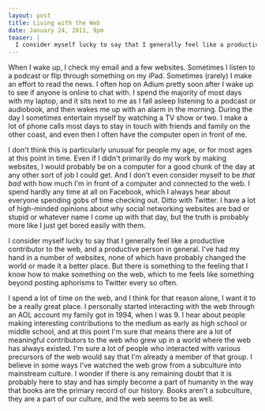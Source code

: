 ```yaml
---
layout: post
title: Living with the Web
date: January 24, 2011, 9pm
teaser: |
  I consider myself lucky to say that I generally feel like a productive contributor to the web, and a productive person in general.
---
```


When I wake up, I check my email and a few websites. Sometimes I listen to a podcast or flip through something on my iPad. Sometimes (rarely) I make an effort to read the news. I often hop on Adium pretty soon after I wake up to see if anyone is online to chat with. I spend the majority of most days with my laptop, and it sits next to me as I fall asleep listening to a podcast or audiobook, and then wakes me up with an alarm in the morning. During the day I sometimes entertain myself by watching a TV show or two. I make a lot of phone calls most days to stay in touch with friends and family on the other coast, and even then I often have the computer open in front of me.

I don't think this is particularly unusual for people my age, or for most ages at this point in time. Even if I didn't primarily do my work by making websites, I would probably be on a computer for a good chunk of the day at any other sort of job I could get. And I don't even consider myself to be *that bad* with how much I'm in front of a computer and connected to the web. I spend hardly any time at all on Facebook, which I always hear about everyone spending gobs of time checking out. Ditto with Twitter. I have a lot of high-minded opinions about why social networking websites are bad or stupid or whatever name I come up with that day, but the truth is probably more like I just get bored easily with them.

I consider myself lucky to say that I generally feel like a productive contributor to the web, and a productive person in general. I've had my hand in a number of websites, none of which have probably changed the world or made it a better place. But there is something to the feeling that I know how to make something on the web, which to me feels like something beyond posting aphorisms to Twitter every so often.

I spend a lot of time on the web, and I think for that reason alone, I want it to be a really great place. I personally started interacting with the web through an AOL account my family got in 1994, when I was 9. I hear about people making interesting contributions to the medium as early as high school or middle school, and at this point I'm sure that means there are a lot of meaningful contributors to the web who grew up in a world where the web has always existed. I'm sure a lot of people who interacted with various precursors of the web would say that I'm already a member of that group. I believe in some ways I've watched the web grow from a subculture into mainstream culture. I wonder if there is any remaining doubt that it is probably here to stay and has simply become a part of humanity in the way that books are the primary record of our history. Books aren't a subculture, they are a part of our culture, and the web seems to be as well.

